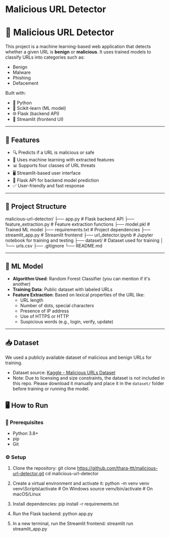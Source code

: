 ﻿# Malicious URL Detector
# 🔐 Malicious URL Detector

This project is a machine learning-based web application that detects whether a given URL is **benign** or **malicious**. It uses trained models to classify URLs into categories such as:
- Benign
- Malware
- Phishing
- Defacement

Built with:
- 🐍 Python
- 🧠 Scikit-learn (ML model)
- 🌐 Flask (backend API)
- 🎈 Streamlit (frontend UI)

---

## 🚀 Features

- 🔍 Predicts if a URL is malicious or safe
- 🧠 Uses machine learning with extracted features
- 📊 Supports four classes of URL threats
- 🖥️ Streamlit-based user interface
- 🧪 Flask API for backend model prediction
- ✅ User-friendly and fast response

---

## 📁 Project Structure

malicious-url-detector/
├── app.py # Flask backend API
├── feature_extraction.py # Feature extraction functions
├── model.pkl # Trained ML model
├── requirements.txt # Project dependencies
├── streamlit_app.py # Streamlit frontend
├── url_detector.ipynb # Jupyter notebook for training and testing
├── dataset/ # Dataset used for training
│ └── urls.csv
├── .gitignore
└── README.md


---

## 🧠 ML Model

- **Algorithm Used**: Random Forest Classifier (you can mention if it's another)
- **Training Data**: Public dataset with labeled URLs
- **Feature Extraction**: Based on lexical properties of the URL like:
  - URL length
  - Number of dots, special characters
  - Presence of IP address
  - Use of HTTPS or HTTP
  - Suspicious words (e.g., login, verify, update)

---
## 📥 Dataset

We used a publicly available dataset of malicious and benign URLs for training.

- Dataset source: [Kaggle - Malicious URLs Dataset](https://www.kaggle.com/datasets/sid321axn/malicious-urls-dataset)
- Note: Due to licensing and size constraints, the dataset is not included in this repo. Please download it manually and place it in the `dataset/` folder before training or running the model.

## 🖥️ How to Run

### 🔧 Prerequisites

- Python 3.8+
- pip
- Git

### ⚙️ Setup

1. Clone the repository:
   git clone https://github.com/thara-ttt/malicious-url-detector.git
   cd malicious-url-detector

2.  Create a virtual environment and activate it:
    python -m venv venv
    venv\Scripts\activate   # On Windows
    source venv/bin/activate  # On macOS/Linux

3.  Install dependencies:
    pip install -r requirements.txt

4.  Run the Flask backend:
    python app.py

5.  In a new terminal, run the Streamlit frontend:
    streamlit run streamlit_app.py
